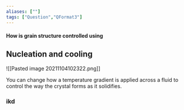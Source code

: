 ```yaml
---
aliases: [""]
tags: ["Question","QFormat3"]
---
```


#### How is grain structure controlled using
## Nucleation and cooling
![[Pasted image 20211104102322.png]]

You can change how a temperature gradient is applied across a fluid to control the way the crystal forms as it solidifies.

### ikd

